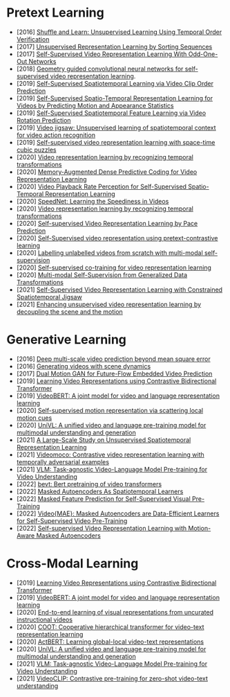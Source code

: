 # Pretext Learning
* [2016] [Shuffle and Learn: Unsupervised Learning Using Temporal Order Verification](https://link.springer.com/chapter/10.1007/978-3-319-46448-0_32)
* [2017] [Unsupervised Representation Learning by Sorting Sequences](https://openaccess.thecvf.com/content_ICCV_2017/papers/Lee_Unsupervised_Representation_Learning_ICCV_2017_paper.pdf)
* [2017] [Self-Supervised Video Representation Learning With Odd-One-Out Networks](https://openaccess.thecvf.com/content_cvpr_2017/papers/Fernando_Self-Supervised_Video_Representation_CVPR_2017_paper.pdf)
* [2018] [Geometry guided convolutional neural networks for self-supervised video representation learning](https://ieeexplore.ieee.org/document/8578684).
* [2019] [Self-Supervised Spatiotemporal Learning via Video Clip Order Prediction](https://ieeexplore.ieee.org/document/8953292)
* [2019] [Self-Supervised Spatio-Temporal Representation Learning for Videos by Predicting Motion and Appearance Statistics](https://arxiv.org/abs/1904.03597)
* [2019] [Self-Supervised Spatiotemporal Feature Learning via Video Rotation Prediction](https://openaccess.thecvf.com/content_CVPR_2019/papers/Xu_Self-Supervised_Spatiotemporal_Learning_via_Video_Clip_Order_Prediction_CVPR_2019_paper.pdf)
* [2019] [Video jigsaw: Unsupervised learning of spatiotemporal context for video action recognition](https://ieeexplore.ieee.org/document/8659002)
* [2019] [Self-supervised video representation learning with space-time cubic puzzles](https://dl.acm.org/doi/10.1609/aaai.v33i01.33018545)
* [2020] [Video representation learning by recognizing temporal transformations](https://www.ecva.net/papers/eccv_2020/papers_ECCV/papers/123730426.pdf)
* [2020] [Memory-Augmented Dense Predictive Coding for Video Representation Learning](https://www.ecva.net/papers/eccv_2020/papers_ECCV/papers/123480324.pdf)
* [2020] [Video Playback Rate Perception for Self-Supervised Spatio-Temporal Representation Learning](https://openaccess.thecvf.com/content_CVPR_2020/papers/Yao_Video_Playback_Rate_Perception_for_Self-Supervised_Spatio-Temporal_Representation_Learning_CVPR_2020_paper.pdf)
* [2020] [SpeedNet: Learning the Speediness in Videos](https://openaccess.thecvf.com/content_CVPR_2020/papers/Benaim_SpeedNet_Learning_the_Speediness_in_Videos_CVPR_2020_paper.pdf)
* [2020] [Video representation learning by recognizing temporal transformations](https://www.ecva.net/papers/eccv_2020/papers_ECCV/papers/123730426.pdf)
* [2020] [Self-supervised Video Representation Learning by Pace Prediction](https://www.ecva.net/papers/eccv_2020/papers_ECCV/papers/123620494.pdf)
* [2020] [Self-Supervised video representation using pretext-contrastive learning](https://arxiv.org/abs/2010.15464)
* [2020] [Labelling unlabelled videos from scratch with multi-modal self-supervision](https://arxiv.org/pdf/2006.13662.pdf)
* [2020] [Self-supervised co-training for video representation learning](https://proceedings.neurips.cc/paper/2020/file/3def184ad8f4755ff269862ea77393dd-Paper.pdf)
* [2020] [Multi-modal Self-Supervision from Generalized Data Transformations](https://arxiv.org/abs/2003.04298)
* [2021] [Self-Supervised Video Representation Learning with Constrained Spatiotemporal Jigsaw](https://www.ijcai.org/proceedings/2021/104)
* [2021] [Enhancing unsupervised video representation learning by decoupling the scene and the motion](https://arxiv.org/abs/2009.05757)

# Generative Learning
* [2016] [Deep multi-scale video prediction beyond mean square error](https://arxiv.org/abs/1511.05440)
* [2016] [Generating videos with scene dynamics](https://dl.acm.org/doi/pdf/10.5555/3157096.3157165)
* [2017] [Dual Motion GAN for Future-Flow Embedded Video Prediction](https://openaccess.thecvf.com/content_ICCV_2017/papers/Liang_Dual_Motion_GAN_ICCV_2017_paper.pdf)
* [2019] [Learning Video Representations using Contrastive Bidirectional Transformer](https://arxiv.org/abs/1906.05743)
* [2019] [VideoBERT: A joint model for video and language representation learning](https://openaccess.thecvf.com/content_ICCV_2019/papers/Sun_VideoBERT_A_Joint_Model_for_Video_and_Language_Representation_Learning_ICCV_2019_paper.pdf)
* [2020] [Self-supervised motion representation via scattering local motion cues](https://www.ecva.net/papers/eccv_2020/papers_ECCV/papers/123590069.pdf)
* [2020] [UniVL: A unified video and language pre-training model for multimodal understanding and generation](https://arxiv.org/abs/2002.06353)
* [2021] [A Large-Scale Study on Unsupervised Spatiotemporal Representation Learning](https://openaccess.thecvf.com/content/CVPR2021/papers/Feichtenhofer_A_Large-Scale_Study_on_Unsupervised_Spatiotemporal_Representation_Learning_CVPR_2021_paper.pdf)
* [2021] [Videomoco: Contrastive video representation learning with temporally adversarial examples](https://openaccess.thecvf.com/content/CVPR2021/papers/Pan_VideoMoCo_Contrastive_Video_Representation_Learning_With_Temporally_Adversarial_Examples_CVPR_2021_paper.pdf)
* [2021] [VLM: Task-agnostic Video-Language Model Pre-training for Video Understanding](https://aclanthology.org/2021.findings-acl.370/)
* [2022] [bevt: Bert pretraining of video transformers](https://openaccess.thecvf.com/content/CVPR2022/papers/Wang_BEVT_BERT_Pretraining_of_Video_Transformers_CVPR_2022_paper.pdf)
* [2022] [Masked Autoencoders As Spatiotemporal Learners](https://arxiv.org/abs/2205.09113)
* [2022] [Masked Feature Prediction for Self-Supervised Visual Pre-Training](https://openaccess.thecvf.com/content/CVPR2022/papers/Wei_Masked_Feature_Prediction_for_Self-Supervised_Visual_Pre-Training_CVPR_2022_paper.pdf)
* [2022] [Video{MAE}: Masked Autoencoders are Data-Efficient Learners for Self-Supervised Video Pre-Training](https://arxiv.org/abs/2203.12602)
* [2022] [Self-supervised Video Representation Learning with Motion-Aware Masked Autoencoders](https://arxiv.org/abs/2210.04154)

# Cross-Modal Learning
* [2019] [Learning Video Representations using Contrastive Bidirectional Transformer](https://arxiv.org/abs/1906.05743)
* [2019] [VideoBERT: A joint model for video and language representation learning](https://openaccess.thecvf.com/content_ICCV_2019/papers/Sun_VideoBERT_A_Joint_Model_for_Video_and_Language_Representation_Learning_ICCV_2019_paper.pdf)
* [2020] [End-to-end learning of visual representations from uncurated instructional videos](https://openaccess.thecvf.com/content_CVPR_2020/papers/Miech_End-to-End_Learning_of_Visual_Representations_From_Uncurated_Instructional_Videos_CVPR_2020_paper.pdf)
* [2020] [COOT: Cooperative hierarchical transformer for video-text representation learning](https://dl.acm.org/doi/10.5555/3495724.3497619)
* [2020] [ActBERT: Learning global-local video-text representations](https://openaccess.thecvf.com/content_CVPR_2020/papers/Zhu_ActBERT_Learning_Global-Local_Video-Text_Representations_CVPR_2020_paper.pdf)
* [2020] [UniVL: A unified video and language pre-training model for multimodal understanding and generation](https://arxiv.org/abs/2002.06353)
* [2021] [VLM: Task-agnostic Video-Language Model Pre-training for Video Understanding](https://aclanthology.org/2021.findings-acl.370/)
* [2021] [VideoCLIP: Contrastive pre-training for zero-shot video-text understanding](https://aclanthology.org/2021.emnlp-main.544/)
